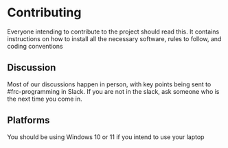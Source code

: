 # Contributing

Everyone intending to contribute to the project should read this. It contains instructions on how to install all the necessary software, rules to follow, and coding conventions

## Discussion

Most of our discussions happen in person, with key points being sent to #frc-programming in Slack. If you are not in the slack, ask someone who is the next time you come in.

## Platforms

You should be using Windows 10 or 11 if you intend to use your laptop 